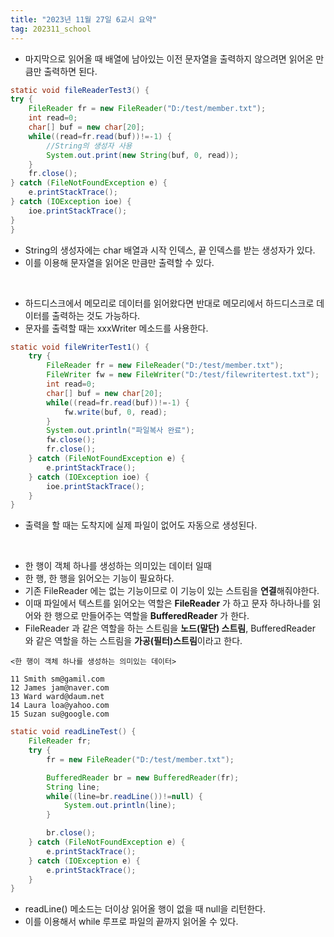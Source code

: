 ```yaml
---
title: "2023년 11월 27일 6교시 요약"
tag: 202311_school
---
```


- 마지막으로 읽어올 때 배열에 남아있는 이전 문자열을 출력하지 않으려면 읽어온 만큼만 출력하면 된다.

```java
static void fileReaderTest3() {
try {
    FileReader fr = new FileReader("D:/test/member.txt");
    int read=0;
    char[] buf = new char[20];
    while((read=fr.read(buf))!=-1) {
        //String의 생성자 사용
        System.out.print(new String(buf, 0, read));
    }
    fr.close();
} catch (FileNotFoundException e) {
    e.printStackTrace();
} catch (IOException ioe) {
    ioe.printStackTrace();
}
}
```
- String의 생성자에는 char 배열과 시작 인덱스, 끝 인덱스를 받는 생성자가 있다.
- 이를 이용해 문자열을 읽어온 만큼만 출력할 수 있다.

<br>

- 하드디스크에서 메모리로 데이터를 읽어왔다면 반대로 메모리에서 하드디스크로 데이터를 출력하는 것도 가능하다.
- 문자를 출력할 때는 xxxWriter 메소드를 사용한다.

```java
static void fileWriterTest1() {
    try {
        FileReader fr = new FileReader("D:/test/member.txt");
        FileWriter fw = new FileWriter("D:/test/filewritertest.txt");
        int read=0;
        char[] buf = new char[20];
        while((read=fr.read(buf))!=-1) {
            fw.write(buf, 0, read);
        }
        System.out.println("파일복사 완료");
        fw.close();
        fr.close();
    } catch (FileNotFoundException e) {
        e.printStackTrace();
    } catch (IOException ioe) {
        ioe.printStackTrace();
    }
}
```

- 출력을 할 때는 도착지에 실제 파일이 없어도 자동으로 생성된다.

<br>

- 한 행이 객체 하나를 생성하는 의미있는 데이터 일때
- 한 행, 한 행을 읽어오는 기능이 필요하다.
- 기존 FileReader 에는 없는 기능이므로 이 기능이 있는 스트림을 **연결**해줘야한다. 
- 이때 파일에서 텍스트를 읽어오는 역할은 **FileReader** 가 하고 문자 하나하나를 읽어와 한 행으로 만들어주는 역할을 **BufferedReader** 가 한다.
- FileReader 과 같은 역할을 하는 스트림을 **노드(말단) 스트림**, BufferedReader 와 같은 역할을 하는 스트림을 **가공(필터)스트림**이라고 한다.

```
<한 행이 객체 하나를 생성하는 의미있는 데이터>

11 Smith sm@gamil.com 
12 James jam@naver.com
13 Ward ward@daum.net
14 Laura loa@yahoo.com
15 Suzan su@google.com
```

```java
static void readLineTest() {
    FileReader fr;
    try {
        fr = new FileReader("D:/test/member.txt");

        BufferedReader br = new BufferedReader(fr);
        String line;
        while((line=br.readLine())!=null) {
            System.out.println(line);
        }

        br.close();
    } catch (FileNotFoundException e) {
        e.printStackTrace();
    } catch (IOException e) {
        e.printStackTrace();
    }
}
```
- readLine() 메소드는 더이상 읽어올 행이 없을 때 null을 리턴한다.
- 이를 이용해서 while 루프로 파일의 끝까지 읽어올 수 있다.